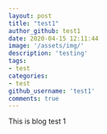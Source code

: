 ```yaml
---
layout: post
title: "test1"
author_github: test1
date: 2020-04-15 12:11:44
image: '/assets/img/'
description: 'testing'
tags:
- test
categories:
- test
github_username: 'test1'
comments: true
---
```


This is blog test 1